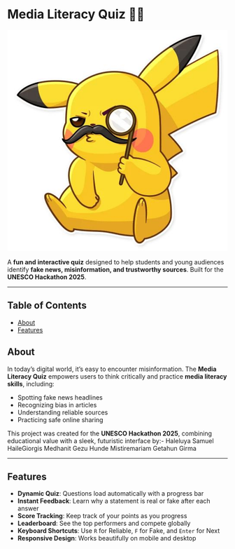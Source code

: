 # Media Literacy Quiz 📰✨

![Media Literacy Mascot](images/home.jpg)

A **fun and interactive quiz** designed to help students and young audiences identify **fake news, misinformation, and trustworthy sources**. Built for the **UNESCO Hackathon 2025**.

---

## Table of Contents

- [About](#about)  
- [Features](#features)  


## About

In today’s digital world, it’s easy to encounter misinformation. The **Media Literacy Quiz** empowers users to think critically and practice **media literacy skills**, including:

- Spotting fake news headlines  
- Recognizing bias in articles  
- Understanding reliable sources  
- Practicing safe online sharing  

This project was created for the **UNESCO Hackathon 2025**, combining educational value with a sleek, futuristic interface by:-
Haleluya Samuel HaileGiorgis
Medhanit Gezu Hunde
Mistiremariam Getahun Girma

---

## Features

- **Dynamic Quiz**: Questions load automatically with a progress bar  
- **Instant Feedback**: Learn why a statement is real or fake after each answer  
- **Score Tracking**: Keep track of your points as you progress  
- **Leaderboard**: See the top performers and compete globally  
- **Keyboard Shortcuts**: Use `R` for Reliable, `F` for Fake, and `Enter` for Next  
- **Responsive Design**: Works beautifully on mobile and desktop  

